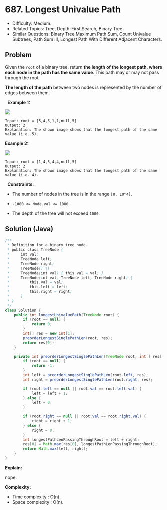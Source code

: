 # 687. Longest Univalue Path

- Difficulty: Medium.
- Related Topics: Tree, Depth-First Search, Binary Tree.
- Similar Questions: Binary Tree Maximum Path Sum, Count Univalue Subtrees, Path Sum III, Longest Path With Different Adjacent Characters.

## Problem

Given the ```root``` of a binary tree, return **the length of the longest path, where each node in the path has the same value**. This path may or may not pass through the root.

**The length of the path** between two nodes is represented by the number of edges between them.

 
**Example 1:**

![](https://assets.leetcode.com/uploads/2020/10/13/ex1.jpg)

```
Input: root = [5,4,5,1,1,null,5]
Output: 2
Explanation: The shown image shows that the longest path of the same value (i.e. 5).
```

**Example 2:**

![](https://assets.leetcode.com/uploads/2020/10/13/ex2.jpg)

```
Input: root = [1,4,5,4,4,null,5]
Output: 2
Explanation: The shown image shows that the longest path of the same value (i.e. 4).
```

 
**Constraints:**


	
- The number of nodes in the tree is in the range ```[0, 10^4]```.
	
- ```-1000 <= Node.val <= 1000```
	
- The depth of the tree will not exceed ```1000```.



## Solution (Java)

```java
/**
 * Definition for a binary tree node.
 * public class TreeNode {
 *     int val;
 *     TreeNode left;
 *     TreeNode right;
 *     TreeNode() {}
 *     TreeNode(int val) { this.val = val; }
 *     TreeNode(int val, TreeNode left, TreeNode right) {
 *         this.val = val;
 *         this.left = left;
 *         this.right = right;
 *     }
 * }
 */
class Solution {
    public int longestUnivaluePath(TreeNode root) {
        if (root == null) {
            return 0;
        }
        int[] res = new int[1];
        preorderLongestSinglePathLen(root, res);
        return res[0];
    }

    private int preorderLongestSinglePathLen(TreeNode root, int[] res) {
        if (root == null) {
            return -1;
        }
        int left = preorderLongestSinglePathLen(root.left, res);
        int right = preorderLongestSinglePathLen(root.right, res);

        if (root.left == null || root.val == root.left.val) {
            left = left + 1;
        } else {
            left = 0;
        }

        if (root.right == null || root.val == root.right.val) {
            right = right + 1;
        } else {
            right = 0;
        }
        int longestPathLenPassingThroughRoot = left + right;
        res[0] = Math.max(res[0], longestPathLenPassingThroughRoot);
        return Math.max(left, right);
    }
}
```

**Explain:**

nope.

**Complexity:**

* Time complexity : O(n).
* Space complexity : O(n).
